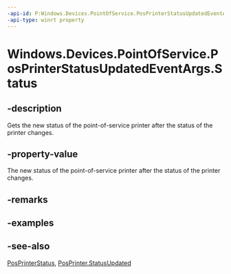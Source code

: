 ```yaml
---
-api-id: P:Windows.Devices.PointOfService.PosPrinterStatusUpdatedEventArgs.Status
-api-type: winrt property
---
```


<!-- Property syntax
public Windows.Devices.PointOfService.PosPrinterStatus Status { get; }
-->

# Windows.Devices.PointOfService.PosPrinterStatusUpdatedEventArgs.Status

## -description
Gets the new status of the point-of-service printer after the status of the printer changes.

## -property-value
The new status of the point-of-service printer after the status of the printer changes.

## -remarks

## -examples

## -see-also
[PosPrinterStatus](posprinterstatus.md), [PosPrinter.StatusUpdated](posprinter_statusupdated.md)
